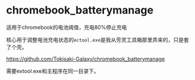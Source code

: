 # chromebook_batterymanage
适用于chromebook的电池阈值，充电80%停止充电

核心用于调整电池充电状态的`ectool.exe`是我从芳灵工具箱那里弄来的，只是套了个壳。

https://github.com/Tokisaki-Galaxy/chromebook_batterymanage

需要extool.exe和主程序在同一目录下。